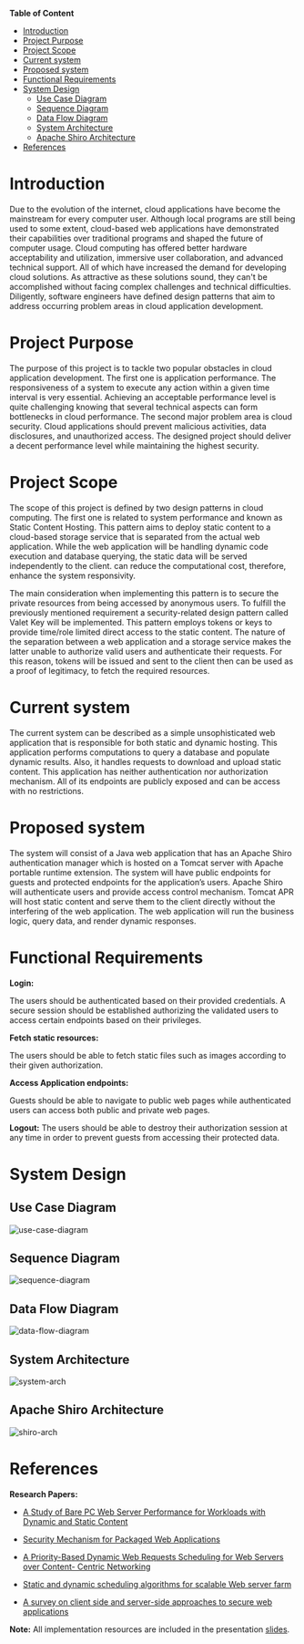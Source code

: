 **Table of Content**
- [Introduction](#introduction)
- [Project Purpose](#project-purpose)
- [Project Scope](#project-scope)
- [Current system](#current-system)
- [Proposed system](#proposed-system)
- [Functional Requirements](#functional-requirements)
- [System Design](#system-design)
  - [Use Case Diagram](#use-case-diagram)
  - [Sequence Diagram](#sequence-diagram)
  - [Data Flow Diagram](#data-flow-diagram)
  - [System Architecture](#system-architecture)
  - [Apache Shiro Architecture](#apache-shiro-architecture)
- [References](#references)

# Introduction
Due to the evolution of the internet, cloud applications have become the mainstream for every computer user. Although local programs are still being used to some extent, cloud-based web applications have demonstrated their capabilities over traditional programs and shaped the future of computer usage. Cloud computing has offered better hardware acceptability and utilization, immersive user collaboration, and advanced technical support. All of which have increased the demand for developing cloud solutions. As attractive as these solutions sound, they can't be accomplished without facing complex challenges and technical difficulties. Diligently, software engineers have defined design patterns that aim to address occurring problem areas in cloud application development.

# Project Purpose
The purpose of this project is to tackle two popular obstacles in cloud application development. The first one is application performance. The responsiveness of a system to execute any action within a given time interval is very essential. Achieving an acceptable performance level is quite challenging knowing that several technical aspects can form bottlenecks in cloud performance. The second major problem area is cloud security. Cloud applications should prevent malicious activities, data disclosures, and unauthorized access. The designed project should deliver a decent performance level while maintaining the highest security.

# Project Scope
The scope of this project is defined by two design patterns in cloud computing. The first one is related to system performance and known as Static Content Hosting. This pattern aims to deploy static content to a cloud-based storage service that is separated from the actual web application. While the web application will be handling dynamic code execution and database querying, the static data will be served independently to the client.  can reduce the computational cost, therefore, enhance the system responsivity.

The main consideration when implementing this pattern is to secure the private resources from being accessed by anonymous users. To fulfill the previously mentioned requirement a security-related design pattern called Valet Key will be implemented. This pattern employs tokens or keys to provide time/role limited direct access to the static content. The nature of the separation between a web application and a storage service makes the latter unable to authorize valid users and authenticate their requests. For this reason, tokens will be issued and sent to the client then can be used as a proof of legitimacy, to fetch the required resources. 

# Current system
The current system can be described as a simple unsophisticated web application that is responsible for both static and dynamic hosting. This application performs computations to query a database and populate dynamic results. Also, it handles requests to download and upload static content. This application has neither authentication nor authorization mechanism. All of its endpoints are publicly exposed and can be access with no restrictions.


# Proposed system
The system will consist of a Java web application that has an Apache Shiro authentication manager which is hosted on a Tomcat server with Apache portable runtime extension. The system will have public endpoints for guests and protected endpoints for the application’s users. Apache Shiro will authenticate users and provide access control mechanism. Tomcat APR will host static content and serve them to the client directly without the interfering of the web application. The web application will run the business logic, query data, and render dynamic responses.

# Functional Requirements

**Login:**

The users should be authenticated based on their provided credentials. A secure session should be established authorizing the validated users to access certain endpoints based on their privileges. 

**Fetch static resources:**

The users should be able to fetch static files such as images according to their given authorization. 
 

**Access Application endpoints:** 

Guests should be able to navigate to public web pages while authenticated users can access both public and private web pages.

**Logout:**
The users should be able to destroy their authorization session at any time in order to prevent guests from accessing their protected data.


# System Design

## Use Case Diagram
![use-case-diagram](docs/UML&#32;Use&#32;Case.png)

## Sequence Diagram
![sequence-diagram](docs/UML&#32;Sequence&#32;Diagram.png)

## Data Flow Diagram
![data-flow-diagram](docs/Data&#32;Flow&#32;Diagram.png)

## System Architecture
![system-arch](docs/System&#32;Architecture.png)

## Apache Shiro Architecture
![shiro-arch](docs/ShiroArchitecture.png)


# References

**Research Papers:**

* [A Study of Bare PC Web Server Performance for Workloads with Dynamic and Static Content](https://ieeexplore.ieee.org/document/5167034)

* [Security Mechanism for Packaged Web Applications](https://ieeexplore.ieee.org/document/8029814)

* [A Priority-Based Dynamic Web Requests Scheduling for Web Servers over Content- Centric Networking](https://ieeexplore.ieee.org/document/7372281)

* [Static and dynamic scheduling algorithms for scalable Web server farm](https://ieeexplore.ieee.org/document/905064)

* [A survey on client side and server-side approaches to secure web applications](https://ieeexplore.ieee.org/document/8203685)

**Note:** All implementation resources are included in the presentation [slides](docs/Presentation&#32;3.pdf).